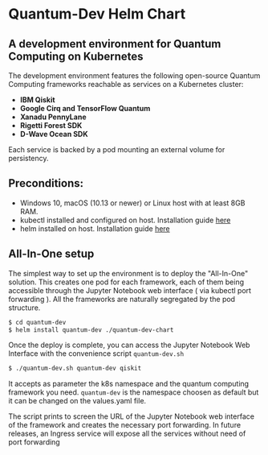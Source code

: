 # Quantum-Dev Helm Chart

## A development environment for Quantum Computing on Kubernetes

The development environment features the following open-source Quantum Computing frameworks reachable as services on a Kubernetes cluster:

* **IBM Qiskit**
* **Google Cirq and TensorFlow Quantum**
* **Xanadu PennyLane**
* **Rigetti Forest SDK**
* **D-Wave Ocean SDK**

Each service is backed by a pod mounting an external volume for persistency.

## Preconditions:

* Windows 10, macOS (10.13 or newer) or Linux host with at least 8GB RAM.
* kubectl installed and configured on host. Installation guide [here](https://kubernetes.io/docs/tasks/tools/install-kubectl/)
* helm installed on host. Installation guide [here](https://helm.sh/docs/intro/install/)

## All-In-One setup

The simplest way to set up the environment is to deploy the "All-In-One" solution. This creates one pod for each framework, each of them being accessible through the Jupyter Notebook web interface ( via kubectl port forwarding ). 
All the frameworks are naturally segregated by the pod structure. 

```sh
$ cd quantum-dev
$ helm install quantum-dev ./quantum-dev-chart
```

Once the deploy is complete, you can access the Jupyter Notebook Web Interface with the convenience script `quantum-dev.sh`

```sh
$ ./quantum-dev.sh quantum-dev qiskit
```

It accepts as parameter the k8s namespace and the quantum computing framework you need.
`quantum-dev` is the namespace choosen as default but it can be changed on the values.yaml file.

The script prints to screen the URL of the Jupyter Notebook web interface of the framework and creates the necessary port forwarding.
In future releases, an Ingress service will expose all the services without need of port forwarding
